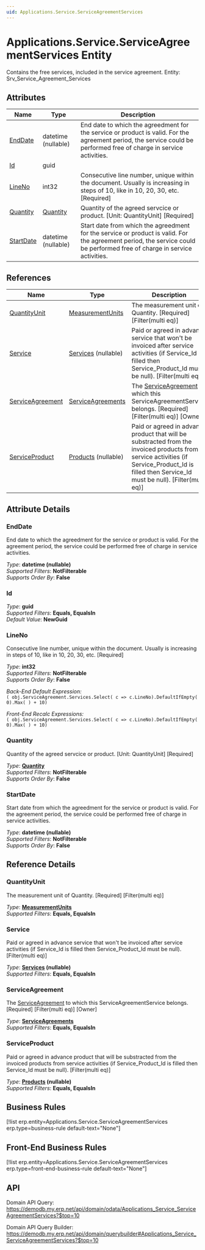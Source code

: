 ```yaml
---
uid: Applications.Service.ServiceAgreementServices
---
```

# Applications.Service.ServiceAgreementServices Entity

Contains the free services, included in the service agreement. Entity: Srv_Service_Agreement_Services

## Attributes

| Name | Type | Description |
| ---- | ---- | --- |
| [EndDate](Applications.Service.ServiceAgreementServices.md#enddate) | datetime (nullable) | End date to which the agreedment for the service or product is valid. For the agreement period, the service could be performed free of charge in service activities. 
| [Id](Applications.Service.ServiceAgreementServices.md#id) | guid |  
| [LineNo](Applications.Service.ServiceAgreementServices.md#lineno) | int32 | Consecutive line number, unique within the document. Usually is increasing in steps of 10, like in 10, 20, 30, etc. [Required] 
| [Quantity](Applications.Service.ServiceAgreementServices.md#quantity) | [Quantity](../data-types.md#quantity) | Quantity of the agreed servcice or product. [Unit: QuantityUnit] [Required] 
| [StartDate](Applications.Service.ServiceAgreementServices.md#startdate) | datetime (nullable) | Start date from which the agreedment for the service or product is valid. For the agreement period, the service could be performed free of charge in service activities. 

## References

| Name | Type | Description |
| ---- | ---- | --- |
| [QuantityUnit](Applications.Service.ServiceAgreementServices.md#quantityunit) | [MeasurementUnits](General.MeasurementUnits.md) | The measurement unit of Quantity. [Required] [Filter(multi eq)] |
| [Service](Applications.Service.ServiceAgreementServices.md#service) | [Services](Applications.Service.Services.md) (nullable) | Paid or agreed in advance service that won't be invoiced after service activities (if Service_Id is filled then Service_Product_Id must be null). [Filter(multi eq)] |
| [ServiceAgreement](Applications.Service.ServiceAgreementServices.md#serviceagreement) | [ServiceAgreements](Applications.Service.ServiceAgreements.md) | The [ServiceAgreement](Applications.Service.ServiceAgreementServices.md#serviceagreement) to which this ServiceAgreementService belongs. [Required] [Filter(multi eq)] [Owner] |
| [ServiceProduct](Applications.Service.ServiceAgreementServices.md#serviceproduct) | [Products](General.Products.Products.md) (nullable) | Paid or agreed in advance product that will be substracted from the invoiced products from service activities (if Service_Product_Id is filled then Service_Id must be null). [Filter(multi eq)] |


## Attribute Details

### EndDate

End date to which the agreedment for the service or product is valid. For the agreement period, the service could be performed free of charge in service activities.

_Type_: **datetime (nullable)**  
_Supported Filters_: **NotFilterable**  
_Supports Order By_: **False**  

### Id

_Type_: **guid**  
_Supported Filters_: **Equals, EqualsIn**  
_Default Value_: **NewGuid**  

### LineNo

Consecutive line number, unique within the document. Usually is increasing in steps of 10, like in 10, 20, 30, etc. [Required]

_Type_: **int32**  
_Supported Filters_: **NotFilterable**  
_Supports Order By_: **False**  

_Back-End Default Expression:_  
`( obj.ServiceAgreement.Services.Select( c => c.LineNo).DefaultIfEmpty( 0).Max( ) + 10)`

_Front-End Recalc Expressions:_  
`( obj.ServiceAgreement.Services.Select( c => c.LineNo).DefaultIfEmpty( 0).Max( ) + 10)`
### Quantity

Quantity of the agreed servcice or product. [Unit: QuantityUnit] [Required]

_Type_: **[Quantity](../data-types.md#quantity)**  
_Supported Filters_: **NotFilterable**  
_Supports Order By_: **False**  

### StartDate

Start date from which the agreedment for the service or product is valid. For the agreement period, the service could be performed free of charge in service activities.

_Type_: **datetime (nullable)**  
_Supported Filters_: **NotFilterable**  
_Supports Order By_: **False**  


## Reference Details

### QuantityUnit

The measurement unit of Quantity. [Required] [Filter(multi eq)]

_Type_: **[MeasurementUnits](General.MeasurementUnits.md)**  
_Supported Filters_: **Equals, EqualsIn**  

### Service

Paid or agreed in advance service that won't be invoiced after service activities (if Service_Id is filled then Service_Product_Id must be null). [Filter(multi eq)]

_Type_: **[Services](Applications.Service.Services.md) (nullable)**  
_Supported Filters_: **Equals, EqualsIn**  

### ServiceAgreement

The [ServiceAgreement](Applications.Service.ServiceAgreementServices.md#serviceagreement) to which this ServiceAgreementService belongs. [Required] [Filter(multi eq)] [Owner]

_Type_: **[ServiceAgreements](Applications.Service.ServiceAgreements.md)**  
_Supported Filters_: **Equals, EqualsIn**  

### ServiceProduct

Paid or agreed in advance product that will be substracted from the invoiced products from service activities (if Service_Product_Id is filled then Service_Id must be null). [Filter(multi eq)]

_Type_: **[Products](General.Products.Products.md) (nullable)**  
_Supported Filters_: **Equals, EqualsIn**  



## Business Rules

[!list erp.entity=Applications.Service.ServiceAgreementServices erp.type=business-rule default-text="None"]

## Front-End Business Rules

[!list erp.entity=Applications.Service.ServiceAgreementServices erp.type=front-end-business-rule default-text="None"]

## API

Domain API Query:
<https://demodb.my.erp.net/api/domain/odata/Applications_Service_ServiceAgreementServices?$top=10>

Domain API Query Builder:
<https://demodb.my.erp.net/api/domain/querybuilder#Applications_Service_ServiceAgreementServices?$top=10>


